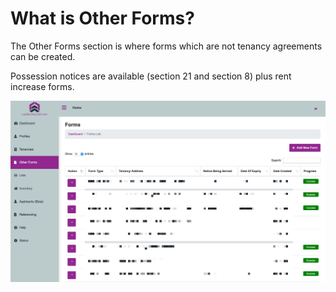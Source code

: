 # What is Other Forms?

The Other Forms section is where forms which are not tenancy agreements can be created.

Possession notices are available (section 21 and section 8) plus rent increase forms.



![](<../.gitbook/assets/CleanShot 2021-10-05 at 15.57.53@2x.png>)
